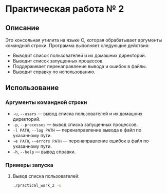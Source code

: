 # Практическая работа № 2

## Описание
Это консольная утилита на языке C, которая обрабатывает аргументы командной строки. Программа выполняет следующие действия:
- Выводит список пользователей и их домашних директорий.
- Выводит список запущенных процессов.
- Поддерживает перенаправление вывода и ошибок в файлы.
- Выводит справку по использованию.

## Использование
### Аргументы командной строки
- `-u`, `--users` — вывод списка пользователей и их домашних директорий.
- `-p`, `--processes` — вывод списка запущенных процессов.
- `-l PATH`, `--log PATH` — перенаправление вывода в файл по указанному пути.
- `-e PATH`, `--errors PATH` — перенаправление ошибок в файл по указанному пути.
- `-h`, `--help` — вывод справки.

### Примеры запуска
1. Вывод списка пользователей:
   ```bash
   ./practical_work_2 -u
